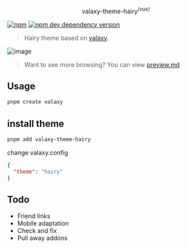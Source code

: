 <p align="center">
valaxy-theme-hairy<sup><em>(vue)</em></sup>
</p>

[![npm](https://img.shields.io/npm/v/valaxy-theme-hairy)](https://www.npmjs.com/package/valaxy-theme-hairy)
[![npm dev dependency version](https://img.shields.io/npm/dependency-version/valaxy-theme-hairy/dev/valaxy)](https://github.com/YunYouJun/valaxy)

> Hairy theme based on [valaxy](https://github.com/YunYouJun/valaxy).

![image](https://user-images.githubusercontent.com/49724027/182444624-6228d153-94cb-461d-a5d8-be8535441fb6.png)

> Want to see more browsing? You can view [preview.md](./preview.md)

## Usage

```bash
pnpm create valaxy
```

## install theme

```bash
pnpm add valaxy-theme-hairy
```

change valaxy.config

```json
{
  "theme": "hairy"
}
```

## Todo

- Friend links
- Mobile adaptation
- Check and fix
- Pull away addons
